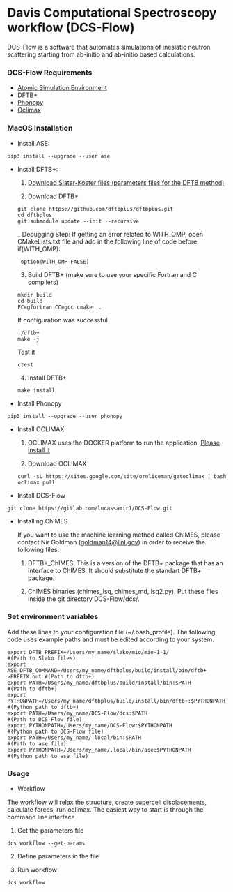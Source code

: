 # Davis Computational Spectroscopy workflow (DCS-Flow)

DCS-Flow is a software that automates simulations of ineslatic neutron scattering starting from ab-initio and ab-initio based calculations.


### DCS-Flow Requirements

* [Atomic Simulation Environment](https://wiki.fysik.dtu.dk/ase/)
* [DFTB+](https://www.dftbplus.org/)
* [Phonopy](https://phonopy.github.io/phonopy/)
* [Oclimax](https://neutrons.ornl.gov/sites/default/files/2018-NXS_Lecture_YQCheng_2.pdf)

### MacOS Installation

* Install ASE:

```
pip3 install --upgrade --user ase
```

* Install DFTB+:

  1. [Download Slater-Koster files (parameters files for the DFTB method)](http://www.dftb.org/fileadmin/DFTB/public/slako-unpacked.tar.xz)

  2. Download DFTB+
  
  ```
  git clone https://github.com/dftbplus/dftbplus.git
  cd dftbplus
  git submodule update --init --recursive
  ```
  _ Debugging Step: If getting an error related to WITH_OMP, open CMakeLists.txt file and add in the following line of code before if(WITH_OMP):
  ```
   option(WITH_OMP FALSE)
   ```

  3. Build DFTB+ (make sure to use your specific Fortran and C compilers)

  ```
  mkdir build
  cd build
  FC=gfortran CC=gcc cmake ..
  ```

  If configuration was successful
  
  ```
  ./dftb+
  make -j
  ```

  Test it

  ```
  ctest
  ```

  4. Install DFTB+

  ```
  make install
  ```
  

* Install Phonopy

```
pip3 install --upgrade --user phonopy
```

* Install OCLIMAX

  1. OCLIMAX uses the DOCKER platform to run the application.
  [Please install it](https://www.docker.com/)

  2. Download OCLIMAX

  ```  
  curl -sL https://sites.google.com/site/ornliceman/getoclimax | bash
  oclimax pull
  ```

* Install DCS-Flow

```
git clone https://gitlab.com/lucassamir1/DCS-Flow.git
```

* Installing ChIMES

  If you want to use the machine learning method called ChIMES, please contact Nir Goldman (goldman14@llnl.gov) in order to receive the following files:

  1. DFTB+_ChIMES. This is a version of the DFTB+ package that has an interface to ChIMES. It should substitute the standart DFTB+ package.

  2. ChIMES binaries (chimes_lsq, chimes_md, lsq2.py). Put these files inside the git directory DCS-Flow/dcs/.

### Set environment variables

Add these lines to your configuration file (~/.bash_profile). The following code uses example paths and must be edited according to your system.

```
export DFTB_PREFIX=/Users/my_name/slako/mio/mio-1-1/                                #(Path to Slako files)
export ASE_DFTB_COMMAND=/Users/my_name/dftbplus/build/install/bin/dftb+ >PREFIX.out #(Path to dftb+)
export PATH=/Users/my_name/dftbplus/build/install/bin:$PATH                         #(Path to dftb+)
export PYTHONPATH=/Users/my_name/dftbplus/build/install/bin/dftb+:$PYTHONPATH       #(Python path to dftb+)
export PATH=/Users/my_name/DCS-Flow/dcs:$PATH                               #(Path to DCS-Flow file)
export PYTHONPATH=/Users/my_name/DCS-Flow:$PYTHONPATH                        #(Python path to DCS-Flow file)
export PATH=/Users/my_name/.local/bin:$PATH                                         #(Path to ase file)
export PYTHONPATH=/Users/my_name/.local/bin/ase:$PYTHONPATH                         #(Python path to ase file)

```

### Usage

* Workflow

The workflow will relax the structure, create supercell displacements, calculate forces, run oclimax. The easiest way to start is through the command line interface

  1. Get the parameters file
   
  ```
  dcs workflow --get-params
  ```

  2. Define parameters in the file
  
  3. Run workflow

  ```
  dcs workflow
  ```


